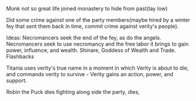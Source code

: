 Monk
not so great life
joined monastery to hide from past(lay low)

Did some crime against one of the party members(maybe hired by a winter fey that sent them back in time, commit crime against verity's people).






Ideas:
Necromancers seek the end of the fey, as do the angels.
Necromancers seek to use necromancy and the free labor it brings to gain power, influence, and wealth.
Shinare, Goddess of Wealth and Trade.
Flashbacks


Titania uses verity's true name in a moment in which Verity is about to die, and commands verity to survive - Verity gains an action, power, and support.

Robin the Puck dies fighting along side the party, dies, 